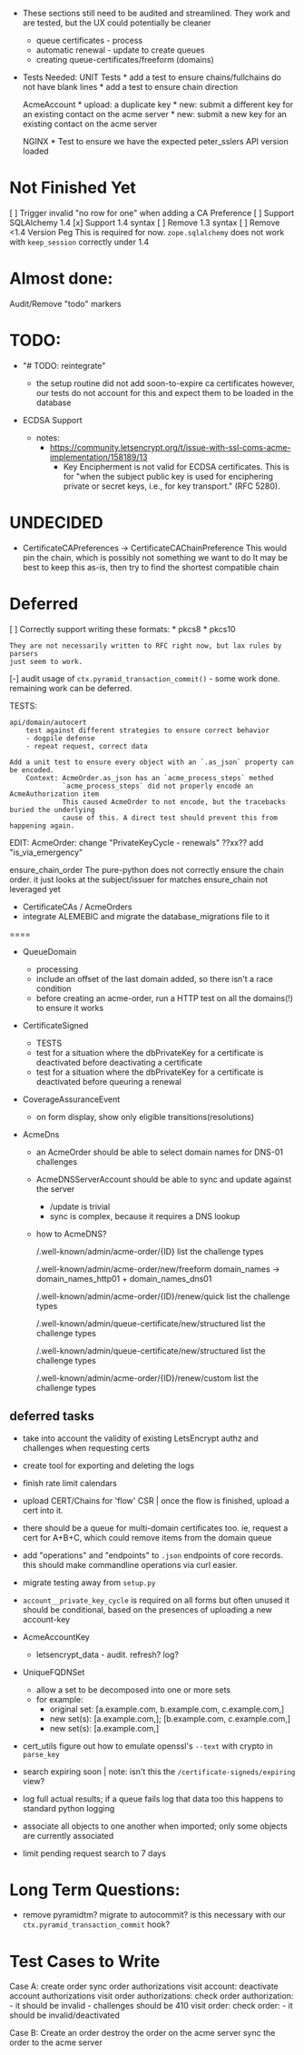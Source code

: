 * These sections still need to be audited and streamlined.
	They work and are tested, but the UX could potentially be cleaner
	- queue certificates - process
	- automatic renewal - update to create queues
	- creating queue-certificates/freeform (domains)

* Tests Needed:
	UNIT Tests
		* add a test to ensure chains/fullchains do not have blank lines
		* add a test to ensure chain direction

	AcmeAccount
		* upload: a duplicate key
		* new: submit a different key for an existing contact on the acme server
		* new: submit a new key for an existing contact on the acme server

	NGINX
		* Test to ensure we have the expected peter_sslers API version loaded
		

Not Finished Yet
===============

[ ] Trigger invalid "no row for one" when adding a CA Preference
[ ] Support SQLAlchemy 1.4
	[x] Support 1.4 syntax
	[ ] Remove 1.3 syntax
	[ ] Remove <1.4 Version Peg
		This is required for now. `zope.sqlalchemy` does not work with
		`keep_session` correctly under 1.4


Almost done:
===============

Audit/Remove "todo" markers


TODO:
======

* "# TODO: reintegrate"
  * the setup routine did not add soon-to-expire ca certificates
    however, our tests do not account for this and expect them to be loaded in the database

* ECDSA Support
  * notes:
    * https://community.letsencrypt.org/t/issue-with-ssl-coms-acme-implementation/158189/13
      * Key Encipherment is not valid for ECDSA certificates. This is for "when the subject public key is used for enciphering private or secret keys, i.e., for key transport." (RFC 5280).



UNDECIDED
===============
* CertificateCAPreferences -> CertificateCAChainPreference
  This would pin the chain, which is possibly not something we want to do
  It may be best to keep this as-is, then try to find the shortest compatible chain
			

Deferred
===============

[ ] Correctly support writing these formats:
	* pkcs8
	* pkcs10
	
	They are not necessarily written to RFC right now, but lax rules by parsers
	just seem to work.

[-] audit usage of `ctx.pyramid_transaction_commit()`
	- some work done. remaining work can be deferred.




TESTS:

	api/domain/autocert
		test against different strategies to ensure correct behavior
		- dogpile defense
		- repeat request, correct data
		
	Add a unit test to ensure every object with an `.as_json` property can be encoded.
		Context: AcmeOrder.as_json has an `acme_process_steps` method
			     `acme_process_steps` did not properly encode an AcmeAuthorization item
			     This caused AcmeOrder to not encode, but the tracebacks buried the underlying
			     cause of this. A direct test should prevent this from happening again.
	
EDIT:
	AcmeOrder:
		change "PrivateKeyCycle - renewals"
		??xx?? add "is_via_emergency"


ensure_chain_order 
	The pure-python does not correctly ensure the chain order. it just looks at the subject/issuer for matches
ensure_chain
	not leveraged yet

* CertificateCAs / AcmeOrders
* integrate ALEMEBIC and migrate the database_migrations file to it

====

* QueueDomain
	* processing
	- include an offset of the last domain added, so there isn't a race condition
	- before creating an acme-order, run a HTTP test on all the domains(!) to ensure it works

* CertificateSigned
	* TESTS
	- test for a situation where the dbPrivateKey for a certificate is deactivated before deactivating a certificate
	- test for a situation where the dbPrivateKey for a certificate is deactivated before queuring a renewal

* CoverageAssuranceEvent
	- on form display, show only eligible transitions(resolutions)

* AcmeDns
	- an AcmeOrder should be able to select domain names for DNS-01 challenges
	- AcmeDNSServerAccount should be able to sync and update against the server
		- /update is trivial
		- sync is complex, because it requires a DNS lookup
	- how to AcmeDNS?

		/.well-known/admin/acme-order/{ID}
			list the challenge types

		/.well-known/admin/acme-order/new/freeform
			domain_names -> domain_names_http01 + domain_names_dns01

		/.well-known/admin/acme-order/{ID}/renew/quick
			list the challenge types

		/.well-known/admin/queue-certificate/new/structured
			list the challenge types

		/.well-known/admin/queue-certificate/new/structured
			list the challenge types

		/.well-known/admin/acme-order/{ID}/renew/custom
			list the challenge types


deferred tasks
---------------
* take into account the validity of existing LetsEncrypt authz and challenges when requesting certs
* create tool for exporting and deleting the logs
* finish rate limit calendars
* upload CERT/Chains for 'flow' CSR | once the flow is finished, upload a cert into it.
* there should be a queue for multi-domain certificates too.  ie, request a cert for A+B+C, which could remove items from the domain queue
* add "operations" and "endpoints" to `.json` endpoints of core records. this should make commandline operations via curl easier.
* migrate testing away from `setup.py`
* `account__private_key_cycle` is required on all forms but often unused
	it should be conditional, based on the presences of uploading a new account-key

* AcmeAccountKey
	- letsencrypt_data - audit. refresh? log?

* UniqueFQDNSet
	- allow a set to be decomposed into one or more sets
	- for example:
		- original set: [a.example.com, b.example.com, c.example.com,]
		- new set(s): [a.example.com,]; [b.example.com, c.example.com,]
		- new set(s): [a.example.com,]

* cert_utils
	figure out how to emulate openssl's `--text` with crypto in `parse_key`

* search expiring soon | note: isn't this the `/certificate-signeds/expiring` view?

* log full actual results; if a queue fails log that data too
	this happens to standard python logging

* associate all objects to one another when imported; only some objects are currently associated

* limit pending request search to 7 days


Long Term Questions:
==================================
* remove pyramidtm? migrate to autocommit?
	is this necessary with our `ctx.pyramid_transaction_commit` hook?


Test Cases to Write
===================

Case A:
	create order
		sync order authorizations
	visit account:
		deactivate account authorizations
	visit order authorizations:
		check order authorization:
			- it should be invalid
			- challenges should be 410
	visit order:
		check order:
			- it should be invalid/deactivated

Case B:
	Create an order
	destroy the order on the acme server
	sync the order to the acme server



